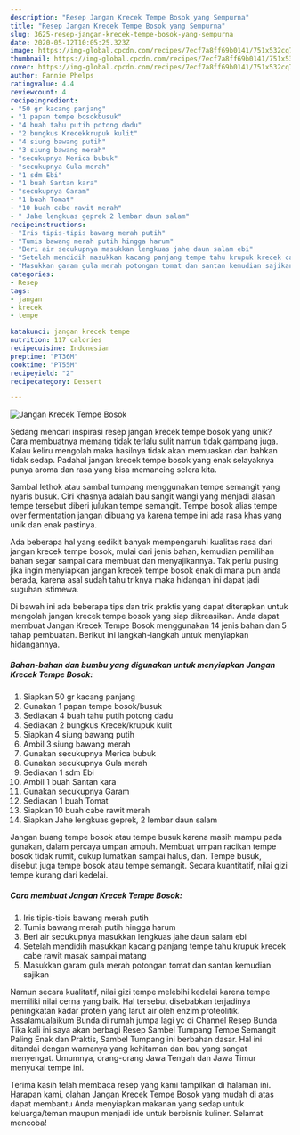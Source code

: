 ```yaml
---
description: "Resep Jangan Krecek Tempe Bosok yang Sempurna"
title: "Resep Jangan Krecek Tempe Bosok yang Sempurna"
slug: 3625-resep-jangan-krecek-tempe-bosok-yang-sempurna
date: 2020-05-12T10:05:25.323Z
image: https://img-global.cpcdn.com/recipes/7ecf7a8ff69b0141/751x532cq70/jangan-krecek-tempe-bosok-foto-resep-utama.jpg
thumbnail: https://img-global.cpcdn.com/recipes/7ecf7a8ff69b0141/751x532cq70/jangan-krecek-tempe-bosok-foto-resep-utama.jpg
cover: https://img-global.cpcdn.com/recipes/7ecf7a8ff69b0141/751x532cq70/jangan-krecek-tempe-bosok-foto-resep-utama.jpg
author: Fannie Phelps
ratingvalue: 4.4
reviewcount: 4
recipeingredient:
- "50 gr kacang panjang"
- "1 papan tempe bosokbusuk"
- "4 buah tahu putih potong dadu"
- "2 bungkus Krecekkrupuk kulit"
- "4 siung bawang putih"
- "3 siung bawang merah"
- "secukupnya Merica bubuk"
- "secukupnya Gula merah"
- "1 sdm Ebi"
- "1 buah Santan kara"
- "secukupnya Garam"
- "1 buah Tomat"
- "10 buah cabe rawit merah"
- " Jahe lengkuas geprek 2 lembar daun salam"
recipeinstructions:
- "Iris tipis-tipis bawang merah putih"
- "Tumis bawang merah putih hingga harum"
- "Beri air secukupnya masukkan lengkuas jahe daun salam ebi"
- "Setelah mendidih masukkan kacang panjang tempe tahu krupuk krecek cabe rawit masak sampai matang"
- "Masukkan garam gula merah potongan tomat dan santan kemudian sajikan"
categories:
- Resep
tags:
- jangan
- krecek
- tempe

katakunci: jangan krecek tempe 
nutrition: 117 calories
recipecuisine: Indonesian
preptime: "PT36M"
cooktime: "PT55M"
recipeyield: "2"
recipecategory: Dessert

---
```



![Jangan Krecek Tempe Bosok](https://img-global.cpcdn.com/recipes/7ecf7a8ff69b0141/751x532cq70/jangan-krecek-tempe-bosok-foto-resep-utama.jpg)

Sedang mencari inspirasi resep jangan krecek tempe bosok yang unik? Cara membuatnya memang tidak terlalu sulit namun tidak gampang juga. Kalau keliru mengolah maka hasilnya tidak akan memuaskan dan bahkan tidak sedap. Padahal jangan krecek tempe bosok yang enak selayaknya punya aroma dan rasa yang bisa memancing selera kita.

Sambal lethok atau sambal tumpang menggunakan tempe semangit yang nyaris busuk. Ciri khasnya adalah bau sangit wangi yang menjadi alasan tempe tersebut diberi julukan tempe semangit. Tempe bosok alias tempe over fermentation jangan dibuang ya karena tempe ini ada rasa khas yang unik dan enak pastinya.

Ada beberapa hal yang sedikit banyak mempengaruhi kualitas rasa dari jangan krecek tempe bosok, mulai dari jenis bahan, kemudian pemilihan bahan segar sampai cara membuat dan menyajikannya. Tak perlu pusing jika ingin menyiapkan jangan krecek tempe bosok enak di mana pun anda berada, karena asal sudah tahu triknya maka hidangan ini dapat jadi suguhan istimewa.


Di bawah ini ada beberapa tips dan trik praktis yang dapat diterapkan untuk mengolah jangan krecek tempe bosok yang siap dikreasikan. Anda dapat membuat Jangan Krecek Tempe Bosok menggunakan 14 jenis bahan dan 5 tahap pembuatan. Berikut ini langkah-langkah untuk menyiapkan hidangannya.

<!--inarticleads1-->

##### Bahan-bahan dan bumbu yang digunakan untuk menyiapkan Jangan Krecek Tempe Bosok:

1. Siapkan 50 gr kacang panjang
1. Gunakan 1 papan tempe bosok/busuk
1. Sediakan 4 buah tahu putih potong dadu
1. Sediakan 2 bungkus Krecek/krupuk kulit
1. Siapkan 4 siung bawang putih
1. Ambil 3 siung bawang merah
1. Gunakan secukupnya Merica bubuk
1. Gunakan secukupnya Gula merah
1. Sediakan 1 sdm Ebi
1. Ambil 1 buah Santan kara
1. Gunakan secukupnya Garam
1. Sediakan 1 buah Tomat
1. Siapkan 10 buah cabe rawit merah
1. Siapkan  Jahe lengkuas geprek, 2 lembar daun salam


Jangan buang tempe bosok atau tempe busuk karena masih mampu pada gunakan, dalam percaya umpan ampuh. Membuat umpan racikan tempe bosok tidak rumit, cukup lumatkan sampai halus, dan. Tempe busuk, disebut juga tempe bosok atau tempe semangit. Secara kuantitatif, nilai gizi tempe kurang dari kedelai. 

<!--inarticleads2-->

##### Cara membuat Jangan Krecek Tempe Bosok:

1. Iris tipis-tipis bawang merah putih
1. Tumis bawang merah putih hingga harum
1. Beri air secukupnya masukkan lengkuas jahe daun salam ebi
1. Setelah mendidih masukkan kacang panjang tempe tahu krupuk krecek cabe rawit masak sampai matang
1. Masukkan garam gula merah potongan tomat dan santan kemudian sajikan


Namun secara kualitatif, nilai gizi tempe melebihi kedelai karena tempe memiliki nilai cerna yang baik. Hal tersebut disebabkan terjadinya peningkatan kadar protein yang larut air oleh enzim proteolitik. Assalamualaikum Bunda di rumah jumpa lagi yc di Channel Resep Bunda Tika kali ini saya akan berbagi Resep Sambel Tumpang Tempe Semangit Paling Enak dan Praktis, Sambel Tumpang ini berbahan dasar. Hal ini ditandai dengan warnanya yang kehitaman dan bau yang sangat menyengat. Umumnya, orang-orang Jawa Tengah dan Jawa Timur menyukai tempe ini. 

Terima kasih telah membaca resep yang kami tampilkan di halaman ini. Harapan kami, olahan Jangan Krecek Tempe Bosok yang mudah di atas dapat membantu Anda menyiapkan makanan yang sedap untuk keluarga/teman maupun menjadi ide untuk berbisnis kuliner. Selamat mencoba!
